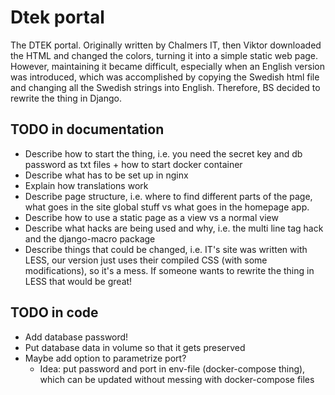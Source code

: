 # Dtek portal

The DTEK portal. Originally written by Chalmers IT, then Viktor downloaded the
HTML and changed the colors, turning it into a simple static web page. However,
maintaining it became difficult, especially when an English version was
introduced, which was accomplished by copying the Swedish html file and changing
all the Swedish strings into English. Therefore, BS decided to rewrite the thing
in Django.

## TODO in documentation

* Describe how to start the thing, i.e. you need the secret key and db
    password as txt files + how to start docker container
* Describe what has to be set up in nginx
* Explain how translations work
* Describe page structure, i.e. where to find different parts of the page, what
    goes in the site global stuff vs what goes in the homepage app.
* Describe how to use a static page as a view vs a normal view
* Describe what hacks are being used and why, i.e. the multi line tag hack and
    the django-macro package
* Describe things that could be changed, i.e. IT's site was written with LESS,
    our version just uses their compiled CSS (with some modifications), so it's
    a mess. If someone wants to rewrite the thing in LESS that would be great!

## TODO in code
* Add database password!
* Put database data in volume so that it gets preserved
* Maybe add option to parametrize port?
    - Idea: put password and port in env-file (docker-compose thing), which can
        be updated without messing with docker-compose files
